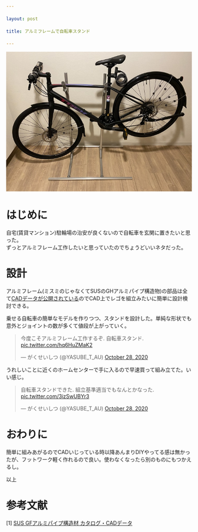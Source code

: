 ```yaml
---

layout: post

title: アルミフレームで自転車スタンド

---
```


<img src="https://raw.githubusercontent.com/gakuseishitsu/gakuseishitsu.github.io/master/images/201028_bicycle_stand/BS_1.jpg">

# はじめに
自宅(賃貸マンション)駐輪場の治安が良くないので自転車を玄関に置きたいと思った。  
ずっとアルミフレーム工作したいと思っていたのでちょうどいいネタだった。  

# 設計
アルミフレーム(ミスミのじゃなくてSUSのGHアルミパイプ構造物)の部品は全て[CADデータが公開されている](https://fa.sus.co.jp/products/gf/catalog/)のでCAD上でレゴを組立みたいに簡単に設計検討できる。  

乗せる自転車の簡単なモデルを作りつつ、スタンドを設計した。単純な形状でも意外とジョイントの数が多くて値段が上がっていく。

<blockquote class="twitter-tweet"><p lang="ja" dir="ltr">今度こそアルミフレーム工作するぞ. 自転車スタンド. <a href="https://t.co/hq6HuZMaK2">pic.twitter.com/hq6HuZMaK2</a></p>&mdash; がくせいしつ (@YASUBE_T_AU) <a href="https://twitter.com/YASUBE_T_AU/status/1321291455109996549?ref_src=twsrc%5Etfw">October 28, 2020</a></blockquote> <script async src="https://platform.twitter.com/widgets.js" charset="utf-8"></script>


うれしいことに近くのホームセンターで手に入るので早速買って組み立てた。いい感じ。

<blockquote class="twitter-tweet"><p lang="ja" dir="ltr">自転車スタンドできた. 組立基準適当でもなんとかなった. <a href="https://t.co/3izSwUBYr3">pic.twitter.com/3izSwUBYr3</a></p>&mdash; がくせいしつ (@YASUBE_T_AU) <a href="https://twitter.com/YASUBE_T_AU/status/1321381243141849089?ref_src=twsrc%5Etfw">October 28, 2020</a></blockquote> <script async src="https://platform.twitter.com/widgets.js" charset="utf-8"></script>


# おわりに
簡単に組みあがるのでCADいじっている時以降あんまりDIYやってる感は無かったが、フットワーク軽く作れるので良い。使わなくなったら別のものにもつかえるし。  

以上


# 参考文献
[1] [SUS GFアルミパイプ構造材 カタログ・CADデータ](https://fa.sus.co.jp/products/gf/catalog/)